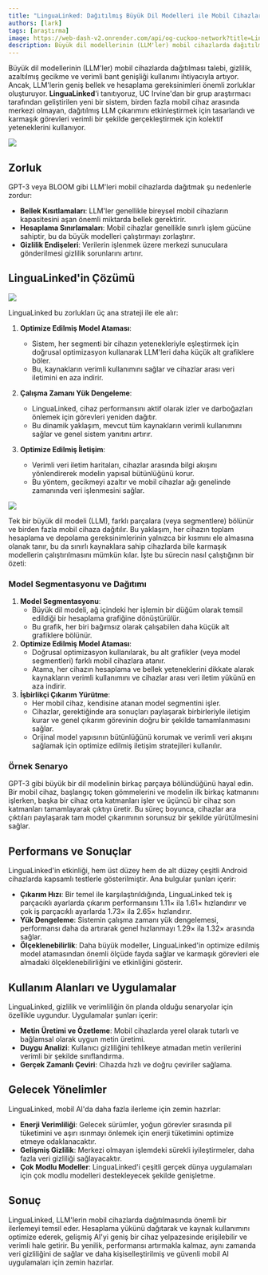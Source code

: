 ```yaml
---
title: "LinguaLinked: Dağıtılmış Büyük Dil Modelleri ile Mobil Cihazları Güçlendirme"
authors: [lark]
tags: [araştırma]
image: https://web-dash-v2.onrender.com/api/og-cuckoo-network?title=LinguaLinked:%20Dağıtılmış%20Büyük%20Dil%20Modelleri%20ile%20Mobil%20Cihazları%20Güçlendirme
description: Büyük dil modellerinin (LLM'ler) mobil cihazlarda dağıtılması talebi, gizlilik, azaltılmış gecikme ve verimli bant genişliği kullanımı ihtiyacıyla artıyor. Ancak, LLM'lerin geniş bellek ve hesaplama gereksinimleri önemli zorluklar oluşturuyor.
---
```


Büyük dil modellerinin (LLM'ler) mobil cihazlarda dağıtılması talebi, gizlilik, azaltılmış gecikme ve verimli bant genişliği kullanımı ihtiyacıyla artıyor. Ancak, LLM'lerin geniş bellek ve hesaplama gereksinimleri önemli zorluklar oluşturuyor. **LinguaLinked**'i tanıtıyoruz, UC Irvine'dan bir grup araştırmacı tarafından geliştirilen yeni bir sistem, birden fazla mobil cihaz arasında merkezi olmayan, dağıtılmış LLM çıkarımını etkinleştirmek için tasarlandı ve karmaşık görevleri verimli bir şekilde gerçekleştirmek için kolektif yeteneklerini kullanıyor.

![](https://cuckoo-network.b-cdn.net/2024-07-08-lingualinked.webp)

## Zorluk

GPT-3 veya BLOOM gibi LLM'leri mobil cihazlarda dağıtmak şu nedenlerle zordur:
- **Bellek Kısıtlamaları**: LLM'ler genellikle bireysel mobil cihazların kapasitesini aşan önemli miktarda bellek gerektirir.
- **Hesaplama Sınırlamaları**: Mobil cihazlar genellikle sınırlı işlem gücüne sahiptir, bu da büyük modelleri çalıştırmayı zorlaştırır.
- **Gizlilik Endişeleri**: Verilerin işlenmek üzere merkezi sunuculara gönderilmesi gizlilik sorunlarını artırır.

## LinguaLinked'in Çözümü

![](https://cuckoo-network.b-cdn.net/lingualinked.webp)

LinguaLinked bu zorlukları üç ana strateji ile ele alır:

1. **Optimize Edilmiş Model Ataması**:
   - Sistem, her segmenti bir cihazın yetenekleriyle eşleştirmek için doğrusal optimizasyon kullanarak LLM'leri daha küçük alt grafiklere böler.
   - Bu, kaynakların verimli kullanımını sağlar ve cihazlar arası veri iletimini en aza indirir.

2. **Çalışma Zamanı Yük Dengeleme**:
   - LinguaLinked, cihaz performansını aktif olarak izler ve darboğazları önlemek için görevleri yeniden dağıtır.
   - Bu dinamik yaklaşım, mevcut tüm kaynakların verimli kullanımını sağlar ve genel sistem yanıtını artırır.

3. **Optimize Edilmiş İletişim**:
   - Verimli veri iletim haritaları, cihazlar arasında bilgi akışını yönlendirerek modelin yapısal bütünlüğünü korur.
   - Bu yöntem, gecikmeyi azaltır ve mobil cihazlar ağı genelinde zamanında veri işlenmesini sağlar.

![](https://cuckoo-network.b-cdn.net/lingualinked-lb.webp)

Tek bir büyük dil modeli (LLM), farklı parçalara (veya segmentlere) bölünür ve birden fazla mobil cihaza dağıtılır. Bu yaklaşım, her cihazın toplam hesaplama ve depolama gereksinimlerinin yalnızca bir kısmını ele almasına olanak tanır, bu da sınırlı kaynaklara sahip cihazlarda bile karmaşık modellerin çalıştırılmasını mümkün kılar. İşte bu sürecin nasıl çalıştığının bir özeti:

### Model Segmentasyonu ve Dağıtımı

1. **Model Segmentasyonu**:
   - Büyük dil modeli, ağ içindeki her işlemin bir düğüm olarak temsil edildiği bir hesaplama grafiğine dönüştürülür.
   - Bu grafik, her biri bağımsız olarak çalışabilen daha küçük alt grafiklere bölünür.
2. **Optimize Edilmiş Model Ataması**:
   - Doğrusal optimizasyon kullanılarak, bu alt grafikler (veya model segmentleri) farklı mobil cihazlara atanır.
   - Atama, her cihazın hesaplama ve bellek yeteneklerini dikkate alarak kaynakların verimli kullanımını ve cihazlar arası veri iletim yükünü en aza indirir.
3. **İşbirlikçi Çıkarım Yürütme**:
   - Her mobil cihaz, kendisine atanan model segmentini işler.
   - Cihazlar, gerektiğinde ara sonuçları paylaşarak birbirleriyle iletişim kurar ve genel çıkarım görevinin doğru bir şekilde tamamlanmasını sağlar.
   - Orijinal model yapısının bütünlüğünü korumak ve verimli veri akışını sağlamak için optimize edilmiş iletişim stratejileri kullanılır.

### Örnek Senaryo

GPT-3 gibi büyük bir dil modelinin birkaç parçaya bölündüğünü hayal edin. Bir mobil cihaz, başlangıç token gömmelerini ve modelin ilk birkaç katmanını işlerken, başka bir cihaz orta katmanları işler ve üçüncü bir cihaz son katmanları tamamlayarak çıktıyı üretir. Bu süreç boyunca, cihazlar ara çıktıları paylaşarak tam model çıkarımının sorunsuz bir şekilde yürütülmesini sağlar.

## Performans ve Sonuçlar

LinguaLinked'in etkinliği, hem üst düzey hem de alt düzey çeşitli Android cihazlarda kapsamlı testlerle gösterilmiştir. Ana bulgular şunları içerir:

- **Çıkarım Hızı**: Bir temel ile karşılaştırıldığında, LinguaLinked tek iş parçacıklı ayarlarda çıkarım performansını 1.11× ila 1.61× hızlandırır ve çok iş parçacıklı ayarlarda 1.73× ila 2.65× hızlandırır.
- **Yük Dengeleme**: Sistemin çalışma zamanı yük dengelemesi, performansı daha da artırarak genel hızlanmayı 1.29× ila 1.32× arasında sağlar.
- **Ölçeklenebilirlik**: Daha büyük modeller, LinguaLinked'in optimize edilmiş model atamasından önemli ölçüde fayda sağlar ve karmaşık görevleri ele almadaki ölçeklenebilirliğini ve etkinliğini gösterir.

## Kullanım Alanları ve Uygulamalar

LinguaLinked, gizlilik ve verimliliğin ön planda olduğu senaryolar için özellikle uygundur. Uygulamalar şunları içerir:

- **Metin Üretimi ve Özetleme**: Mobil cihazlarda yerel olarak tutarlı ve bağlamsal olarak uygun metin üretimi.
- **Duygu Analizi**: Kullanıcı gizliliğini tehlikeye atmadan metin verilerini verimli bir şekilde sınıflandırma.
- **Gerçek Zamanlı Çeviri**: Cihazda hızlı ve doğru çeviriler sağlama.

## Gelecek Yönelimler

LinguaLinked, mobil AI'da daha fazla ilerleme için zemin hazırlar:

- **Enerji Verimliliği**: Gelecek sürümler, yoğun görevler sırasında pil tüketimini ve aşırı ısınmayı önlemek için enerji tüketimini optimize etmeye odaklanacaktır.
- **Gelişmiş Gizlilik**: Merkezi olmayan işlemdeki sürekli iyileştirmeler, daha fazla veri gizliliği sağlayacaktır.
- **Çok Modlu Modeller**: LinguaLinked'i çeşitli gerçek dünya uygulamaları için çok modlu modelleri destekleyecek şekilde genişletme.

## Sonuç

LinguaLinked, LLM'lerin mobil cihazlarda dağıtılmasında önemli bir ilerlemeyi temsil eder. Hesaplama yükünü dağıtarak ve kaynak kullanımını optimize ederek, gelişmiş AI'yi geniş bir cihaz yelpazesinde erişilebilir ve verimli hale getirir. Bu yenilik, performansı artırmakla kalmaz, aynı zamanda veri gizliliğini de sağlar ve daha kişiselleştirilmiş ve güvenli mobil AI uygulamaları için zemin hazırlar.